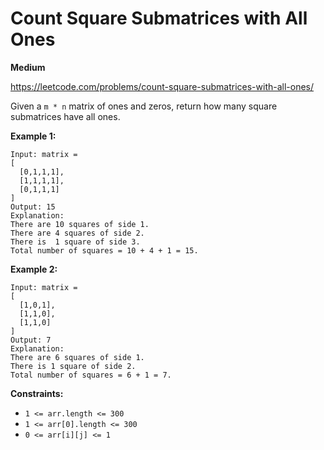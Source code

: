 # Count Square Submatrices with All Ones
**Medium**

https://leetcode.com/problems/count-square-submatrices-with-all-ones/

Given a `m * n` matrix of ones and zeros, return how many square submatrices have all ones.

 

**Example 1:**  
```
Input: matrix =
[
  [0,1,1,1],
  [1,1,1,1],
  [0,1,1,1]
]
Output: 15
Explanation: 
There are 10 squares of side 1.
There are 4 squares of side 2.
There is  1 square of side 3.
Total number of squares = 10 + 4 + 1 = 15.
```
**Example 2:**  
```
Input: matrix = 
[
  [1,0,1],
  [1,1,0],
  [1,1,0]
]
Output: 7
Explanation: 
There are 6 squares of side 1.  
There is 1 square of side 2. 
Total number of squares = 6 + 1 = 7.
```
 
**Constraints:**  
- `1 <= arr.length <= 300`
- `1 <= arr[0].length <= 300`
- `0 <= arr[i][j] <= 1`